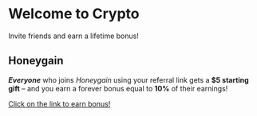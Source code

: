 # Welcome to Crypto

Invite friends and earn a lifetime bonus!

## Honeygain

***Everyone*** who joins *Honeygain* using your referral link gets a **$5 starting gift** – and you earn a forever bonus equal to **10%** of their earnings!

[Click on the link to earn bonus!](https://r.honeygain.me/BARTO70E95)
